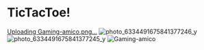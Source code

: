 # TicTacToe!
[Uploading Gaming-amico.png…]()
![photo_6334491675841377246_y](https://user-images.githubusercontent.com/80159964/203375250-c7f9eb31-c37d-45e2-8b85-53ad4363f99b.jpg)
![photo_6334491675841377245_y](https://user-images.githubusercontent.com/80159964/203375393-b3a071c9-75b8-41f6-b693-f6d448532d50.jpg)
![Gaming-amico](https://user-images.githubusercontent.com/80159964/203375598-d17ba8ee-b733-4636-a2c9-3cb76ff0f6db.png)
